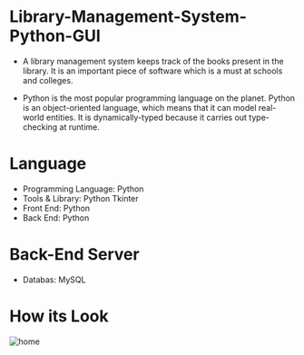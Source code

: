 # Library-Management-System-Python-GUI
- A library management system keeps track of the books present in the library. It is an important piece of software which is a must at schools and colleges.

- Python is the most popular programming language on the planet. Python is an object-oriented language, which means that it can model real-world entities. It is dynamically-typed because it carries out type-checking at runtime.


# Language
- Programming Language: Python
- Tools & Library: Python Tkinter
- Front End: Python
- Back End: Python
# Back-End Server
- Databas: MySQL
# How its Look
![home](https://user-images.githubusercontent.com/47664796/121986882-01ecc180-cdb5-11eb-95fd-789e4bc05181.PNG)
